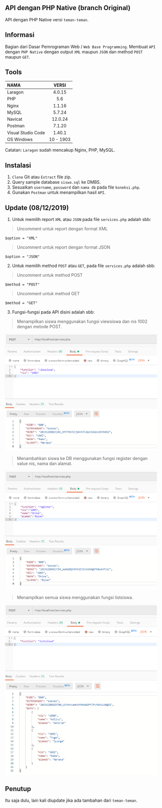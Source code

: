 ## API dengan PHP Native (branch Original)
API dengan PHP Native versi `teman-teman`.

## Informasi
Bagian dari Dasar Pemrograman Web / `Web Base Programming`.
Membuat `API` dengan `PHP Native` dengan output `XML` maupun `JSON` dan method `POST` maupun `GET`.

## Tools
| NAMA | VERSI |
| :--- | :---: | 
| Laragon | 4.0.15 |
| PHP | 5.6 |
| Nginx | 1.1.16 |
| MySQL | 5.7.24 |
| Navicat | 12.0.24 |
| Postman | 7.1.20 |
| Visual Studio Code | 1.40.1 |
| OS Windows | 10 - 1903 |

Catatan: `Laragon` sudah mencakup Nginx, PHP, MySQL.

## Instalasi
1. `Clone` Git atau `Extract` file zip.
2. Query sample database `siswa.sql` ke DMBS. 
3. Sesuaikan `username`, `password` dan `nama db` pada file `koneksi.php`.
3. Gunakan `Postman` untuk menampilkan hasil `API`.

## Update (08/12/2019)
1. Untuk memilih report `XML` atau `JSON` pada file `services.php` adalah sbb:
> Uncomment untuk report dengan format XML
```
$option = "XML"
```

> Uncomment untuk report dengan format JSON
```
$option = "JSON"
```
2. Untuk memilih method `POST` atau `GET`, pada file `services.php` adalah sbb:
> Uncomment untuk method POST
```
$method = "POST"
```

> Uncomment untuk method GET
```
$method = "GET"
```

3. Fungsi-fungsi pada API disini adalah sbb:
> Menampilkan siswa menggunakan fungsi viewsiswa dan nis 1002 dengan metode POST.

![Fungsi Tampil - JSON](https://github.com/antoniusarie/api-stikom/blob/original/screenshots/JSON-POST-TampilData.png)

> Menambahkan siswa ke DB menggunakan fungsi register dengan value nis, nama dan alamat.

![Fungsi Tampil - JSON](https://github.com/antoniusarie/api-stikom/blob/original/screenshots/JSON-POST-TambahData.png)

> Menampilkan semua siswa menggunakan fungsi listsiswa.

![Fungsi Tampil - JSON](https://github.com/antoniusarie/api-stikom/blob/original/screenshots/JSON-POST-TampilSemua.png)

## Penutup
Itu saja dulu, lain kali diupdate jika ada tambahan dari `teman-teman`.
